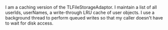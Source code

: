 I am a caching version of the TLFileStorageAdaptor. I maintain a list of all userIds, userNames, a write-through LRU cache of user objects. I use a background thread to perform queued writes so that my caller doesn't have to wait for disk access.